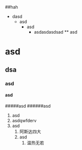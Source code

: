 ##hah
* dasd
    * asd
        * asd
            * asdasdasdsad
** asd
# asd
## dsa
### asd
#### asd
#####asd
######asd

1. asd
2. asdqwfderv
3. asd
    1. 阿斯达四大
    2. asd
        1. 温热无若
        
